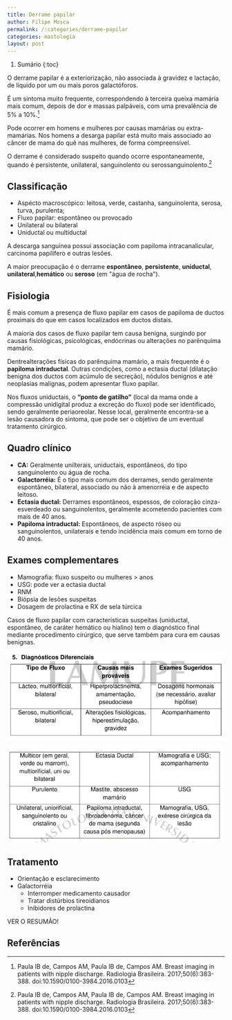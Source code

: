 ```yaml
---
title: Derrame papilar
author: Filipe Mosca
permalink: /:categories/derrame-papilar
categories: mastologia
layout: post
---
```


1. Sumário
{:toc}

O  derrame  papilar é a exteriorização, não associada à gravidez e lactação, de líquido por um ou mais poros galactóforos.

É um  sintoma  muito  frequente, correspondendo à terceira queixa mamária mais comum, depois de dor e massas palpáveis, com uma prevalência de 5% a 10%.[^1]

Pode ocorrer em homens e mulheres por causas mamárias ou extra-mamárias. Nos homens a desarga papilar está muito mais associado ao câncer de mama do quê nas mulheres, de forma compreensível.

O derrame é considerado  suspeito  quando  ocorre espontaneamente,  quando  é  persistente,  unilateral,  sanguinolento ou serossanguinolento.[^1]

## Classificação

- Aspécto macroscópico: leitosa, verde, castanha, sanguinolenta, serosa, turva, purulenta;
- Fluxo papilar: espontâneo ou provocado
- Unilateral ou bilateral
- Uniductal ou multiductal

A descarga sanguínea possui associação com papiloma intracanalicular, carcinoma papilífero e outras lesões.

A maior preocupação é o derrame __espontâneo__, __persistente__, __uniductal__, __unilateral__,__hemático__ ou __seroso__ (em "água de rocha").

## Fisiologia
É mais comum a presença de fluxo papilar em casos de papiloma de ductos
proximais do que em casos localizados em ductos distais.

A maioria dos casos de fluxo papilar tem causa benigna, surgindo por causas
fisiológicas, psicológicas, endócrinas ou alterações no parênquima mamário.

Dentrealterações físicas do parênquima mamário, a mais frequente é o __papiloma intraductal__. Outras condições, como a ectasia ductal (dilatação benigna dos ductos com acúmulo de secreção), nódulos benignos e até neoplasias malignas, podem apresentar fluxo papilar.

Nos fluxos uniductais, o __“ponto de gatilho”__ (local da mama onde a
compressão unidigital produz a excreção do fluxo) pode ser identificado, sendo geralmente periaoreolar. Nesse local, geralmente encontra-se a lesão causadora do
sintoma, que pode ser o objetivo de um eventual tratamento cirúrgico.

## Quadro clínico
- __CA:__ Geralmente unilterais, uniductais, espontâneos, do tipo sanguinolento ou água de rocha.
- __Galactorréia:__ É o tipo mais comum dos derrames, sendo geralmente espontâneo, bilateral, associado ou não à amenorréia e de aspecto leitoso.
- __Ectasia ductal:__ Derrames espontâneos, espessos, de coloração  cinza-esverdeado ou sanguinolentos, geralmente acometendo pacientes com mais de 40 anos.
- __Papiloma intraductal:__ Espontâneos, de aspecto róseo ou sanguinolentos, unilaterais e tendo incidência mais comum em torno de 40 anos.

## Exames complementares
- Mamografia: fluxo suspeito ou mulheres > anos
- USG: pode ver a ectasia ductal
- RNM
- Biópsia de lesões suspeitas
- Dosagem de prolactina e RX de sela túrcica

Casos de fluxo papilar com características suspeitas (uniductal, espontâneo, de caráter hemático ou hialino) tem o diagnóstico final mediante procedimento cirúrgico, que serve também para cura em causas benignas.

![Tabela](/assets/mastologia/derrame-papilar/tab1.png)

![Tabela](/assets/mastologia/derrame-papilar/tab2.jpeg)

## Tratamento
- Orientação e esclarecimento
- Galactorréia
  - Interromper medicamento causador
  - Tratar distúrbios tireoidianos
  - Inibidores de prolactina


VER O RESUMÃO!

## Referências
[^1]: Paula IB de, Campos AM, Paula IB de, Campos AM. Breast imaging in patients with nipple discharge. Radiologia Brasileira. 2017;50(6):383-388. doi:10.1590/0100-3984.2016.0103
